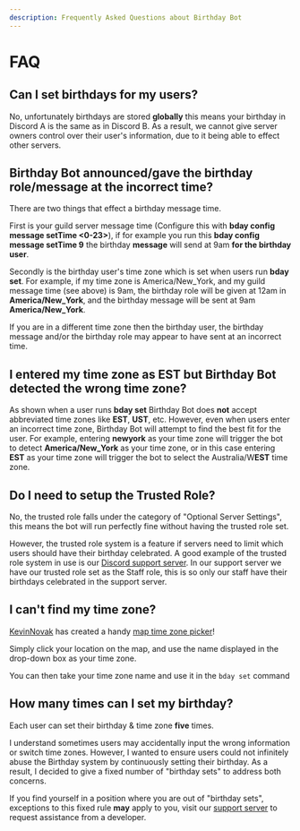 ```yaml
---
description: Frequently Asked Questions about Birthday Bot
---
```


# FAQ

## Can I set birthdays for my users?

No, unfortunately birthdays are stored **globally** this means your birthday in Discord A is the same as in Discord B. As a result, we cannot give server owners control over their user's information, due to it being able to effect other servers.

## Birthday Bot announced/gave the birthday role/message at the incorrect time?

There are two things that effect a birthday message time.

First is your guild server message time \(Configure this with **bday config message setTime &lt;0-23&gt;**\), if for example you run this **bday config message setTime 9** the birthday **message** will send at 9am **for the birthday user**.

Secondly is the birthday user's time zone which is set when users run **bday set**. For example, if my time zone is America/New_York, and my guild message time \(see above\) is 9am, the birthday role will be given at 12am in **America/New_York**, and the birthday message will be sent at 9am **America/New_York**.

If you are in a different time zone then the birthday user, the birthday message and/or the birthday role may appear to have sent at an incorrect time.

## I entered my time zone as EST but Birthday Bot detected the wrong time zone?

As shown when a user runs **bday set** Birthday Bot does **not** accept abbreviated time zones like **EST**, **UST**, etc. However, even when users enter an incorrect time zone, Birthday Bot will attempt to find the best fit for the user. For example, entering **newyork** as your time zone will trigger the bot to detect **America/New_York** as your time zone, or in this case entering **EST** as your time zone will trigger the bot to select the Australia/W**EST** time zone.

## Do I need to setup the Trusted Role?

No, the trusted role falls under the category of "Optional Server Settings", this means the bot will run perfectly fine without having the trusted role set.

However, the trusted role system is a feature if servers need to limit which users should have their birthday celebrated. A good example of the trusted role system in use is our [Discord support server](https://discord.gg/9gUQFtz). In our support server we have our trusted role set as the Staff role, this is so only our staff have their birthdays celebrated in the support server.

## I can't find my time zone?

[KevinNovak](https://github.com/KevinNovak) has created a handy [map time zone picker](https://kevinnovak.github.io/Time-Zone-Picker//)!

Simply click your location on the map, and use the name displayed in the drop-down box as your time zone.

You can then take your time zone name and use it in the `bday set` command

## How many times can I set my birthday?

Each user can set their birthday & time zone **five** times.

I understand sometimes users may accidentally input the wrong information or switch time zones. However, I wanted to ensure users could not infinitely abuse the Birthday system by continuously setting their birthday. As a result, I decided to give a fixed number of "birthday sets" to address both concerns.

If you find yourself in a position where you are out of "birthday sets", exceptions to this fixed rule **may** apply to you, visit our [support server](https://discord.com/invite/9gUQFtz) to request assistance from a developer.
